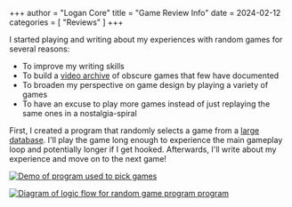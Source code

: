 +++
author = "Logan Core"
title = "Game Review Info"
date = 2024-02-12
categories = [
    "Reviews"
]
+++

I started playing and writing about my experiences with random games for several reasons:
- To improve my writing skills
- To build a [video archive](https://www.youtube.com/playlist?list=PLcEHSYxYdAXJQbH6LRqhSBPELvIZN2QXq) of obscure games that few have documented
- To broaden my perspective on game design by playing a variety of games
- To have an excuse to play more games instead of just replaying the same ones in a nostalgia-spiral



First, I created a program that randomly selects a game from a [large database](https://www.mobygames.com/).
I'll play the game long enough to experience the main gameplay loop and potentially longer if I get hooked.
Afterwards, I'll write about my experience and move on to the next game!

[![Demo of program used to pick games](/images/core_database_demo.webp)](./core_database_demo.webp)
>
[![Diagram of logic flow for random game program program](/images/core_database_diagram.webp)](./core_database_diagram.webp)